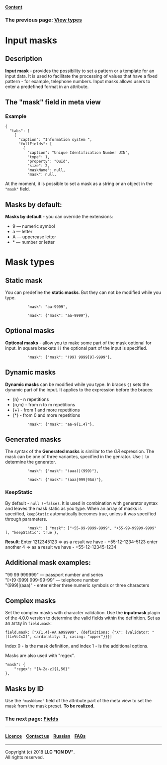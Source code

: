 #### [Content](/docs/en/index.md)

### The previous page: [View types](/docs/ru/2_system_description/metadata_structure/meta_view/view_types.md)

# Input masks

## Description

**Input mask** - provides the possibility to set a pattern or a template for an input data. It is used to facilitate the processing of values that have a fixed pattern - for example, telephone numbers. Input masks allows users to enter a predefined format in an attribute.

##  The "mask" field in meta view

### Example
```
{
  "tabs": [
    {
      "caption": "Information system ",
      "fullFields": [
        {
          "caption": "Unique Identification Number UIN",
          "type": 1,
          "property": "OuId",
          "size": 2,
          "maskName": null,
          "mask": null,
```

At the moment, it is possible to set a mask as a string or an object in the `"mask"` field.

##  Masks by default:

**Masks by default** - you can override the extensions:

* 9 — numeric symbol
* a — letter
* A — uppercase letter
* \* — number or letter 

#  Mask types

## Static mask

You can predefine the **static masks**. But they can not be modified while you type. 


```
          "mask": "aa-9999",
```

```
          "mask": {"mask": "aa-9999"},
```

## Optional masks

**Optional masks** - allow you to make some part of the mask optional for input.
In square brackets `[]` the optional part of the input is specified.



```
          "mask": {"mask": "(99) 9999[9]-9999"},
```

## Dynamic masks

**Dynamic masks** can be modified while you type.
In braces `{}` sets the dynamic part of the input. It applies to the expression before the braces:

- {n} - n repetitions
- {n,m} - from n to m repetitions
- {+} - from 1 and more repetitions
- {*} - from 0 and more repetitions



```
          "mask": {"mask": "aa-9{1,4}"},
```

## Generated masks

The syntax of the **Generated masks** is simillar to the *OR* expression. The mask can be one of three variantes, specified in the genrator. Use `|` to determine the generator. 



```
          "mask": {"mask": "(aaa)|(999)"},
```

```
          "mask": {"mask": "(aaa|999|9AA)"},
```

### KeepStatic

By default - `null (~false)`. It is used in combination with generator syntax and leaves the mask static as you type. When an array of masks is specified, `keepStatic` automatically becomes true, unless it was specified through parameters.


```
          "mask": { "mask": ["+55-99-9999-9999", "+55-99-99999-9999" ], "keepStatic": true },
```

**Result**: Enter 1212345123 => as a result we have - +55-12-1234-5123 enter another 4 => as a result we have - +55-12-12345-1234

## Additional mask examples:

"99 99 999999" —  passport number and series  
"\[\+\]9 (999) 999-99-99" —  telephone number  
"(999)|(aaa)" - enter either three numeric symbols or three characters 

## Complex masks

Set the complex masks with character validation. Use the **inputmask** plagin of the 4.0.0 version to determine the valid fields within the definition.
Set as an array in `field.mask`: 


```
field.mask: ["X{1,4}-AA №999999", {definitions: {"X": {validator: "[lLvVcCxX]", cardinality: 1, casing: "upper"}}}]
```

Index 0 - is the mask definition, and index 1 - is the additional options.

Masks are also used with "regex".

```
"mask": {
    "regex": "[A-Za-z]{1,50}"
},
```

## Masks by ID

Use the `"maskName"` field of the attribute part of the meta view to set the mask from the mask preset. **To be realized.**

### The next page: [Fields](/docs/en/2_system_description/metadata_structure/meta_view/fields.md)

--------------------------------------------------------------------------  


 #### [Licence](/LICENCE.md) &ensp;  [Contact us](https://iondv.com) &ensp;  [Russian](/docs/ru/2_system_description/metadata_structure/meta_view/mask.md)   &ensp; [FAQs](/faqs.md)          



--------------------------------------------------------------------------  

Copyright (c) 2018 **LLC "ION DV"**.  
All rights reserved. 
